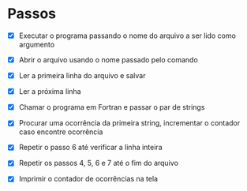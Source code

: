 
# Passos

 - [x] Executar o programa passando o nome do arquivo a ser lido como argumento

 - [x] Abrir o arquivo usando o nome passado pelo comando

 - [x] Ler a primeira linha do arquivo e salvar

 - [x] Ler a próxima linha

 - [x] Chamar o programa em Fortran e passar o par de strings

 - [x] Procurar uma ocorrência da primeira string, incrementar o contador caso encontre ocorrência

 - [x] Repetir o passo 6 até verificar a linha inteira

 - [x] Repetir os passos 4, 5, 6 e 7 até o fim do arquivo

 - [x] Imprimir o contador de ocorrências na tela